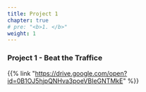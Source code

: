 ```yaml
---
title: Project 1    
chapter: true
# pre: "<b>1. </b>"
weight: 1
---
```


### Project 1 - Beat the Traffice

{{% link "https://drive.google.com/open?id=0B1OJ5hjpQNHva3poeVBIeGNTMkE" %}}
